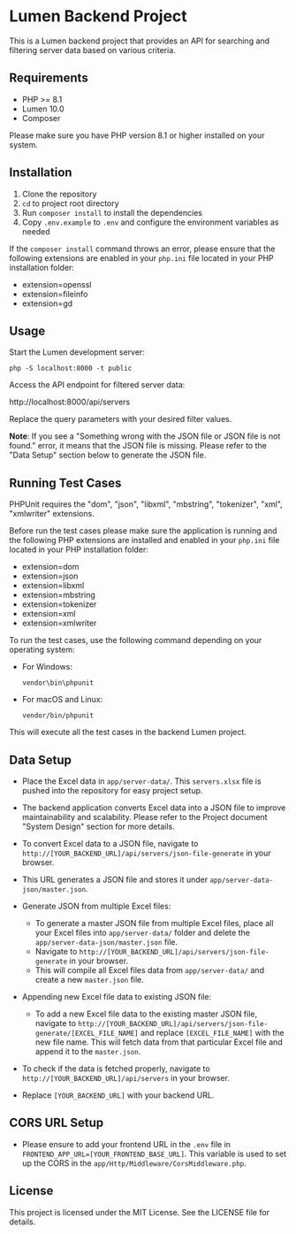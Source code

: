 # Lumen Backend Project

This is a Lumen backend project that provides an API for searching and filtering server data based on various criteria.


## Requirements

- PHP >= 8.1
- Lumen 10.0
- Composer

Please make sure you have PHP version 8.1 or higher installed on your system.

## Installation

1. Clone the repository
2. `cd` to project root directory   
3. Run `composer install` to install the dependencies
4. Copy `.env.example` to `.env` and configure the environment variables as needed

If the `composer install` command throws an error, please ensure that the following extensions are enabled in your `php.ini` file located in your PHP installation folder:

- extension=openssl
- extension=fileinfo
- extension=gd

## Usage

Start the Lumen development server:

`php -S localhost:8000 -t public`

Access the API endpoint for filtered server data:

http://localhost:8000/api/servers

Replace the query parameters with your desired filter values.

**Note**: If you see a "Something wrong with the JSON file or JSON file is not found." error, it means that the JSON file is missing. Please refer to the "Data Setup" section below to generate the JSON file.



## Running Test Cases

PHPUnit requires the "dom", "json", "libxml", "mbstring", "tokenizer", "xml", "xmlwriter" extensions.

Before run the test cases please make sure the application is running and the following PHP extensions are installed and enabled in your `php.ini` file located in your PHP installation folder:

- extension=dom
- extension=json
- extension=libxml
- extension=mbstring
- extension=tokenizer
- extension=xml
- extension=xmlwriter

To run the test cases, use the following command depending on your operating system:

- For Windows:
    ```
    vendor\bin\phpunit
    ```

- For macOS and Linux:
    ```
    vendor/bin/phpunit
    ```

This will execute all the test cases in the backend Lumen project.



## Data Setup

- Place the Excel data in `app/server-data/`. This `servers.xlsx` file is pushed into the repository for easy project setup.

- The backend application converts Excel data into a JSON file to improve maintainability and scalability. Please refer to the Project document "System Design" section for more details.

- To convert Excel data to a JSON file, navigate to `http://[YOUR_BACKEND_URL]/api/servers/json-file-generate` in your browser.

- This URL generates a JSON file and stores it under `app/server-data-json/master.json`.

- Generate JSON from multiple Excel files:
  - To generate a master JSON file from multiple Excel files, place all your Excel files into `app/server-data/` folder and delete the `app/server-data-json/master.json` file.
  - Navigate to `http://[YOUR_BACKEND_URL]/api/servers/json-file-generate` in your browser. 
  - This will compile all Excel files data from `app/server-data/`  and create a new `master.json` file.

- Appending new Excel file data to existing JSON file:
  - To add a new Excel file data to the existing master JSON file, navigate to `http://[YOUR_BACKEND_URL]/api/servers/json-file-generate/[EXCEL_FILE_NAME]` and replace `[EXCEL_FILE_NAME]` with the new file name. This will fetch data from that particular Excel file and append it to the `master.json`.

- To check if the data is fetched properly, navigate to `http://[YOUR_BACKEND_URL]/api/servers` in your browser.

- Replace `[YOUR_BACKEND_URL]` with your backend URL.


## CORS URL Setup

- Please ensure to add your frontend URL in the `.env` file in `FRONTEND_APP_URL=[YOUR_FRONTEND_BASE_URL]`. This variable is used to set up the CORS in the `app/Http/Middleware/CorsMiddleware.php`.

## License

This project is licensed under the MIT License. See the LICENSE file for details.

